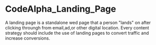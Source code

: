 # CodeAlpha_Landing_Page
A landing page is a standalone wed page that a person "lands" on after clicking throungh from email,ad,or other digital location.
Every content strategy should include the use of landing pages to convert traffic and increase conversions.
